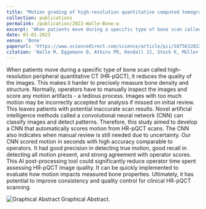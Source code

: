 ```yaml
---
title: "Motion grading of high-resolution quantitative computed tomography supported by deep convolutional neural networks. "
collection: publications
permalink: /publication/2023-Walle-Bone-a
excerpt: 'When patients move during a specific type of bone scan called high-resolution peripheral quantitative CT (HR-pQCT), it reduces the quality of the images.'
date: 01-01-2023
venue: 'Bone'
paperurl: 'https://www.sciencedirect.com/science/article/pii/S8756328222002848'
citation: 'Walle M, Eggemann D, Atkins PR, Kendall JJ, Stock K, Müller R, Collins CJ. Motion grading of high-resolution quantitative computed tomography supported by deep convolutional neural networks. Bone. 2023 Jan 1;166:116607.'
---
```


When patients move during a specific type of bone scan called high-resolution peripheral quantitative CT (HR-pQCT), it reduces the quality of the images. This makes it harder to precisely measure bone density and structure. Normally, operators have to manually inspect the images and score any motion artifacts - a tedious process. Images with too much motion may be incorrectly accepted for analysis if missed on initial review. This leaves patients with potential inaccurate scan results. Novel artificial intelligence methods called a convolutional neural network (CNN) can classify images and detect patterns. Therefore, this study aimed to develop a CNN that automatically scores motion from HR-pQCT scans. The CNN also indicates when manual review is still needed due to uncertainty. Our CNN scored motion in seconds with high accuracy comparable to operators. It had good precision in detecting true motion, good recall in detecting all motion present, and strong agreement with operator scores. This AI post-processing tool could significantly reduce operator time spent assessing HR-pQCT image quality. It can be quickly implemented to evaluate how motion impacts measured bone properties. Ultimately, it has potential to improve consistency and quality control for clinical HR-pQCT scanning.

![Graphical Abstract](https://ars.els-cdn.com/content/image/1-s2.0-S8756328222002848-ga1_lrg.jpg)
Graphical Abstract. 

